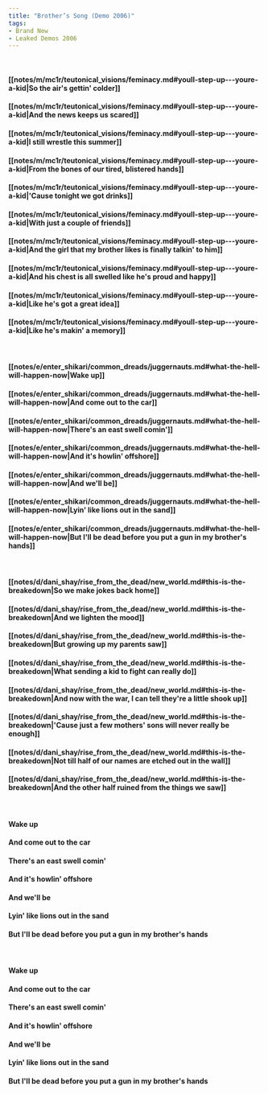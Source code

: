```yaml
---
title: "Brother’s Song (Demo 2006)"
tags:
- Brand New
- Leaked Demos 2006
---
```

&nbsp;
#### [[notes/m/mc1r/teutonical_visions/feminacy.md#youll-step-up---youre-a-kid|So the air's gettin' colder]]
#### [[notes/m/mc1r/teutonical_visions/feminacy.md#youll-step-up---youre-a-kid|And the news keeps us scared]]
#### [[notes/m/mc1r/teutonical_visions/feminacy.md#youll-step-up---youre-a-kid|I still wrestle this summer]]
#### [[notes/m/mc1r/teutonical_visions/feminacy.md#youll-step-up---youre-a-kid|From the bones of our tired, blistered hands]]
#### [[notes/m/mc1r/teutonical_visions/feminacy.md#youll-step-up---youre-a-kid|'Cause tonight we got drinks]]
#### [[notes/m/mc1r/teutonical_visions/feminacy.md#youll-step-up---youre-a-kid|With just a couple of friends]]
#### [[notes/m/mc1r/teutonical_visions/feminacy.md#youll-step-up---youre-a-kid|And the girl that my brother likes is finally talkin' to him]]
#### [[notes/m/mc1r/teutonical_visions/feminacy.md#youll-step-up---youre-a-kid|And his chest is all swelled like he's proud and happy]]
#### [[notes/m/mc1r/teutonical_visions/feminacy.md#youll-step-up---youre-a-kid|Like he's got a great idea]]
#### [[notes/m/mc1r/teutonical_visions/feminacy.md#youll-step-up---youre-a-kid|Like he's makin' a memory]]
&nbsp;
#### [[notes/e/enter_shikari/common_dreads/juggernauts.md#what-the-hell-will-happen-now|Wake up]]
#### [[notes/e/enter_shikari/common_dreads/juggernauts.md#what-the-hell-will-happen-now|And come out to the car]]
#### [[notes/e/enter_shikari/common_dreads/juggernauts.md#what-the-hell-will-happen-now|There's an east swell comin']]
#### [[notes/e/enter_shikari/common_dreads/juggernauts.md#what-the-hell-will-happen-now|And it's howlin' offshore]]
#### [[notes/e/enter_shikari/common_dreads/juggernauts.md#what-the-hell-will-happen-now|And we'll be]]
#### [[notes/e/enter_shikari/common_dreads/juggernauts.md#what-the-hell-will-happen-now|Lyin' like lions out in the sand]]
#### [[notes/e/enter_shikari/common_dreads/juggernauts.md#what-the-hell-will-happen-now|But I'll be dead before you put a gun in my brother's hands]]
&nbsp;
#### [[notes/d/dani_shay/rise_from_the_dead/new_world.md#this-is-the-breakedown|So we make jokes back home]]
#### [[notes/d/dani_shay/rise_from_the_dead/new_world.md#this-is-the-breakedown|And we lighten the mood]]
#### [[notes/d/dani_shay/rise_from_the_dead/new_world.md#this-is-the-breakedown|But growing up my parents saw]]
#### [[notes/d/dani_shay/rise_from_the_dead/new_world.md#this-is-the-breakedown|What sending a kid to fight can really do]]
#### [[notes/d/dani_shay/rise_from_the_dead/new_world.md#this-is-the-breakedown|And now with the war, I can tell they're a little shook up]]
#### [[notes/d/dani_shay/rise_from_the_dead/new_world.md#this-is-the-breakedown|'Cause just a few mothers' sons will never really be enough]]
#### [[notes/d/dani_shay/rise_from_the_dead/new_world.md#this-is-the-breakedown|Not till half of our names are etched out in the wall]]
#### [[notes/d/dani_shay/rise_from_the_dead/new_world.md#this-is-the-breakedown|And the other half ruined from the things we saw]]
&nbsp;
#### Wake up
#### And come out to the car
#### There's an east swell comin'
#### And it's howlin' offshore
#### And we'll be
#### Lyin' like lions out in the sand
#### But I'll be dead before you put a gun in my brother's hands
&nbsp;
#### Wake up
#### And come out to the car
#### There's an east swell comin'
#### And it's howlin' offshore
#### And we'll be
#### Lyin' like lions out in the sand
#### But I'll be dead before you put a gun in my brother's hands
